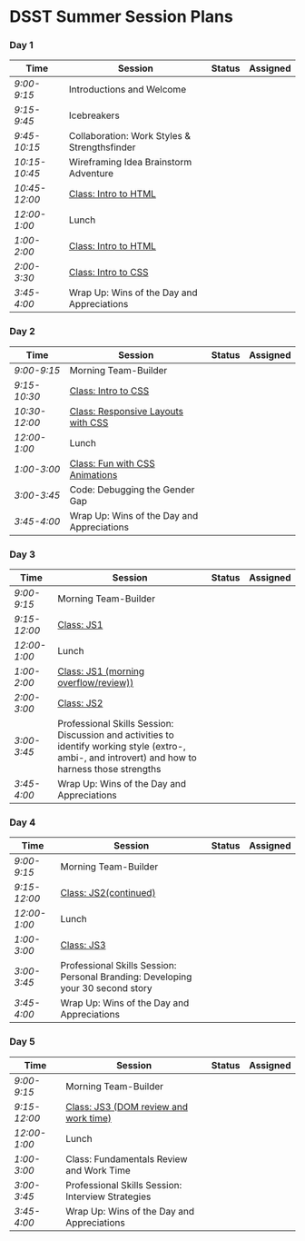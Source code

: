 # DSST Summer Session Plans

### Day 1

|Time           |Session         |Status    |Assigned|
|---            |---             |---       |---     |
|*9:00-9:15*    | Introductions and Welcome |  |  |
|*9:15-9:45*    | Icebreakers | |  |
|*9:45-10:15*   | Collaboration: Work Styles & Strengthsfinder|  |  |
|*10:15-10:45*  | Wireframing Idea Brainstorm Adventure|  |  |
|*10:45-12:00*  | [Class: Intro to HTML](sessions/intro-to-html-1.md)|   |   |
|*12:00-1:00*   | Lunch|
|*1:00-2:00*    | [Class: Intro to HTML](sessions/intro-to-html-2.md)|  |  |
|*2:00-3:30*    | [Class: Intro to CSS](sessions/css-1.md)|  |  |
|*3:45-4:00*    | Wrap Up: Wins of the Day and Appreciations |  |  |

### Day 2

|Time           |Session         |Status    |Assigned|
|---            |---             |---       |---     |
|*9:00-9:15*    | Morning Team-Builder |  |  |
|*9:15-10:30*   | [Class: Intro to CSS](sessions/css-1.md)|  |  |
|*10:30-12:00*  | [Class: Responsive Layouts with CSS](intro-to-responsive.md)|  |  |
|*12:00-1:00*   | Lunch|
|*1:00-3:00*    | [Class: Fun with CSS Animations](sessions/intro-to-css-animations.md)|  |  |
|*3:00-3:45*    | Code: Debugging the Gender Gap|  |  |
|*3:45-4:00*    | Wrap Up: Wins of the Day and Appreciations |  |  |

### Day 3

|Time           |Session         |Status    |Assigned|
|---            |---             |---       |---     |
|*9:00-9:15*    | Morning Team-Builder |  |  |
|*9:15-12:00*   | [Class: JS1](sessions/js-1.md)|  |  |
|*12:00-1:00*   | Lunch|
|*1:00-2:00*    | [Class: JS1 (morning overflow/review))](sessions/js-1.md)|  |  |
|*2:00-3:00*    | [Class: JS2](sessions/js-2.md)|  |  |
|*3:00-3:45*    | Professional Skills Session: Discussion and activities to identify working style (extro-, ambi-, and introvert) and how to harness those strengths |  |  |
|*3:45-4:00*    | Wrap Up: Wins of the Day and Appreciations |  |  |

### Day 4

|Time           |Session         |Status    |Assigned|
|---            |---             |---       |---     |
|*9:00-9:15*    | Morning Team-Builder |  |  |
|*9:15-12:00*   | [Class: JS2(continued)](sessions/js-2.md)|  |  |
|*12:00-1:00*   | Lunch|
|*1:00-3:00*    | [Class: JS3](sessions/js-3.md)|  |  |
|*3:00-3:45*    | Professional Skills Session: Personal Branding: Developing your 30 second story |  |  |
|*3:45-4:00*    | Wrap Up: Wins of the Day and Appreciations |  |  |

### Day 5

|Time           |Session         |Status    |Assigned|
|---            |---             |---       |---     |
|*9:00-9:15*    | Morning Team-Builder |  |  |
|*9:15-12:00*   | [Class: JS3 (DOM review and work time)](sessions/js-3.md)|  |  |
|*12:00-1:00*   | Lunch|
|*1:00-3:00*    | Class: Fundamentals Review and Work Time|  |  |
|*3:00-3:45*    | Professional Skills Session: Interview Strategies |  |  |
|*3:45-4:00*    | Wrap Up: Wins of the Day and Appreciations |  |  |
